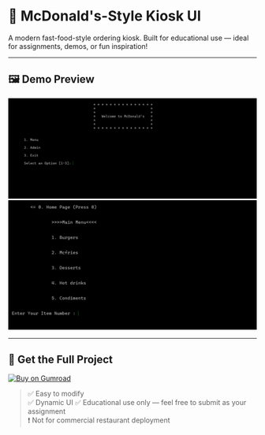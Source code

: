 # 🍟 McDonald's-Style Kiosk UI

A modern fast-food-style ordering kiosk. Built for educational use — ideal for assignments, demos, or fun inspiration!

---

## 🖼️ Demo Preview

![Main Menu](Main-Menu.png)  
![Order Screen](order-screen.png)

---

## 💾 Get the Full Project

[![Buy on Gumroad](https://img.shields.io/badge/Gumroad-Download-orange?logo=gumroad)](https://asadahsan7.gumroad.com/l/plxvsl)

> ✅ Easy to modify  
> ✅ Dynamic UI 
> ✅ Educational use only — feel free to submit as your assignment  
> ❗ Not for commercial restaurant deployment
